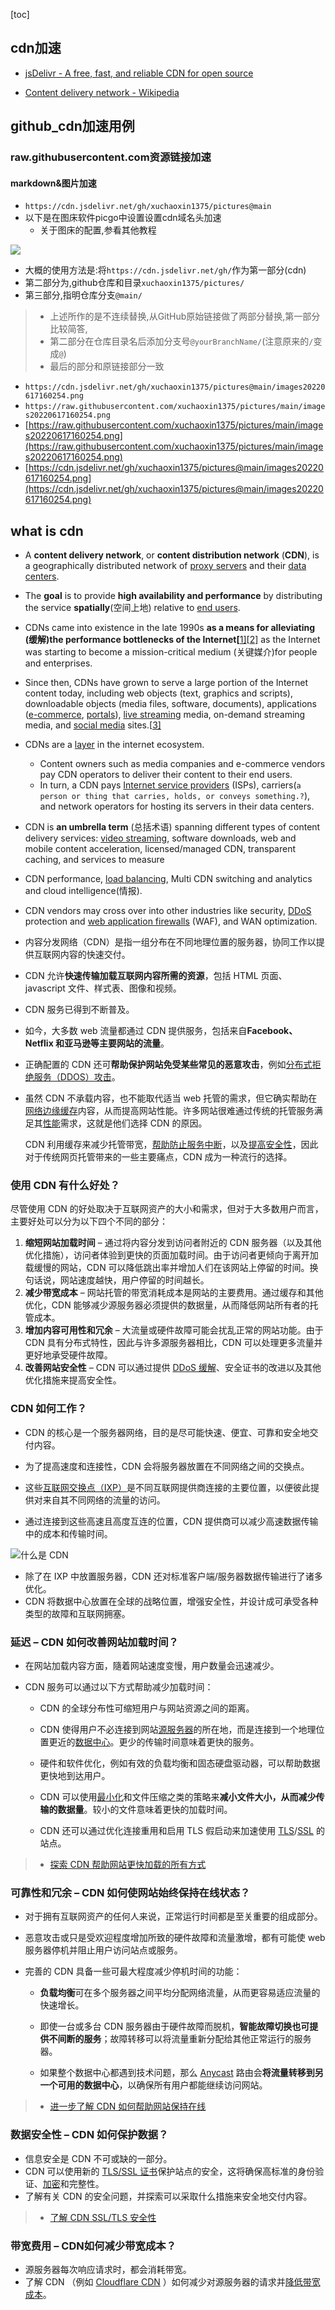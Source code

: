 [toc]

## cdn加速

- [jsDelivr - A free, fast, and reliable CDN for open source](https://www.jsdelivr.com/)

- [Content delivery network - Wikipedia](https://en.wikipedia.org/wiki/Content_delivery_network)

## github_cdn加速用例

### raw.githubusercontent.com资源链接加速

#### markdown&图片加速

- `https://cdn.jsdelivr.net/gh/xuchaoxin1375/pictures@main`
- 以下是在图床软件picgo中设置设置cdn域名头加速
  - 关于图床的配置,参看其他教程

![](https://cdn.jsdelivr.net/gh/xuchaoxin1375/pictures@main/images20220617160254.png)

- 大概的使用方法是:将`https://cdn.jsdelivr.net/gh/`作为第一部分(cdn)
- 第二部分为,github仓库和目录`xuchaoxin1375/pictures/`
- 第三部分,指明仓库分支`@main/`

> - 上述所作的是不连续替换,从GitHub原始链接做了两部分替换,第一部分比较简答,
> - 第二部分在仓库目录名后添加分支号`@yourBranchName/`(注意原来的`/`变成`@`)
> - 最后的部分和原链接部分一致

- `https://cdn.jsdelivr.net/gh/xuchaoxin1375/pictures@main/images20220617160254.png`
- `https://raw.githubusercontent.com/xuchaoxin1375/pictures/main/images20220617160254.png`
- [https://raw.githubusercontent.com/xuchaoxin1375/pictures/main/images20220617160254.png](https://raw.githubusercontent.com/xuchaoxin1375/pictures/main/images20220617160254.png)
- [https://cdn.jsdelivr.net/gh/xuchaoxin1375/pictures@main/images20220617160254.png](https://cdn.jsdelivr.net/gh/xuchaoxin1375/pictures@main/images20220617160254.png)

## what is cdn

- A **content delivery network**, or **content distribution network** (**CDN**), is a geographically distributed network of [proxy servers](https://en.wikipedia.org/wiki/Proxy_server) and their [data centers](https://en.wikipedia.org/wiki/Data_center). 
- The **goal** is to provide **high availability and performance** by distributing the service **spatially**(空间上地) relative to [end users](https://en.wikipedia.org/wiki/End_user). 
- CDNs came into existence in the late 1990s **as a means for alleviating (缓解)the performance bottlenecks of the Internet[**[1\]](https://en.wikipedia.org/wiki/Content_delivery_network#cite_note-:0-1)[[2\]](https://en.wikipedia.org/wiki/Content_delivery_network#cite_note-2) as the Internet was starting to become a mission-critical medium (关键媒介)for people and enterprises. 
- Since then, CDNs have grown to serve a large portion of the Internet content today, including web objects (text, graphics and scripts), downloadable objects (media files, software, documents), applications ([e-commerce](https://en.wikipedia.org/wiki/E-commerce), [portals](https://en.wikipedia.org/wiki/Web_portal)), [live streaming](https://en.wikipedia.org/wiki/Live_streaming) media, on-demand streaming media, and [social media](https://en.wikipedia.org/wiki/Social_media) sites.[[3\]](https://en.wikipedia.org/wiki/Content_delivery_network#cite_note-3)

- CDNs are a [layer](https://en.wikipedia.org/wiki/Abstraction_layer) in the internet ecosystem. 
  - Content owners such as media companies and e-commerce vendors pay CDN operators to deliver their content to their end users. 
  - In turn, a CDN pays [Internet service providers](https://en.wikipedia.org/wiki/Internet_service_provider) (ISPs), carriers(`a person or thing that carries, holds, or conveys something.?`), and network operators for hosting its servers in their data centers.

- CDN is **an umbrella term** (总括术语) spanning different types of content delivery services: [video streaming](https://en.wikipedia.org/wiki/Video_streaming), software downloads, web and mobile content acceleration, licensed/managed CDN, transparent caching, and services to measure 
- CDN performance, [load balancing](https://en.wikipedia.org/wiki/Load_balancing_(computing)), Multi CDN switching and analytics and cloud intelligence(情报). 
- CDN vendors may cross over into other industries like security, [DDoS](https://en.wikipedia.org/wiki/DDoS) protection and [web application firewalls](https://en.wikipedia.org/wiki/Web_application_firewall) (WAF), and WAN optimization.

- 内容分发网络（CDN）是指一组分布在不同地理位置的服务器，协同工作以提供互联网内容的快速交付。

- CDN 允许**快速传输加载互联网内容所需的资源**，包括 HTML 页面、javascript 文件、样式表、图像和视频。

-  CDN 服务已得到不断普及。

- 如今，大多数 web 流量都通过 CDN 提供服务，包括来自**Facebook、Netflix 和亚马逊等主要网站的流量**。

- 正确配置的 CDN 还可**帮助保护网站免受某些常见的恶意攻击**，例如[分布式拒绝服务（DDOS）攻击](https://www.cloudflare.com/learning/ddos/what-is-a-ddos-attack/)。

- 虽然 CDN 不承载内容，也不能取代适当 web 托管的需求，但它确实帮助在[网络边缘](https://www.cloudflare.com/learning/serverless/glossary/what-is-edge-computing/)[缓存](https://www.cloudflare.com/learning/cdn/what-is-caching/)内容，从而提高网站性能。许多网站很难通过传统的托管服务满足其[性能](https://www.cloudflare.com/learning/cdn/performance/)需求，这就是他们选择 CDN 的原因。

  CDN 利用缓存来减少托管带宽，[帮助防止服务中断](https://www.cloudflare.com/learning/cdn/cdn-load-balance-reliability/)，以及[提高安全性](https://www.cloudflare.com/learning/cdn/cdn-ssl-tls-security/)，因此对于传统网页托管带来的一些主要痛点，CDN 成为一种流行的选择。

### 使用 CDN 有什么好处？

尽管使用 CDN 的好处取决于互联网资产的大小和需求，但对于大多数用户而言，主要好处可以分为以下四个不同的部分：

1. **缩短网站加载时间** – 通过将内容分发到访问者附近的 CDN 服务器（以及其他优化措施），访问者体验到更快的页面加载时间。由于访问者更倾向于离开加载缓慢的网站，CDN 可以降低跳出率并增加人们在该网站上停留的时间。换句话说，网站速度越快，用户停留的时间越长。
2. **减少带宽成本** – 网站托管的带宽消耗成本是网站的主要费用。通过缓存和其他优化，CDN 能够减少源服务器必须提供的数据量，从而降低网站所有者的托管成本。
3. **增加内容可用性和冗余** – 大流量或硬件故障可能会扰乱正常的网站功能。由于 CDN 具有分布式特性，因此与许多源服务器相比，CDN 可以处理更多流量并更好地承受硬件故障。
4. **改善网站安全性** – CDN 可以通过提供 [DDoS 缓解](https://www.cloudflare.com/learning/ddos/ddos-mitigation/)、安全证书的改进以及其他优化措施来提高安全性。



### CDN 如何工作？

- CDN 的核心是一个服务器网络，目的是尽可能快速、便宜、可靠和安全地交付内容。
- 为了提高速度和连接性，CDN 会将服务器放置在不同网络之间的交换点。

- 这些[互联网交换点（IXP）](https://www.cloudflare.com/learning/cdn/glossary/internet-exchange-point-ixp/)是不同互联网提供商连接的主要位置，以便彼此提供对来自其不同网络的流量的访问。
- 通过连接到这些高速且高度互连的位置，CDN 提供商可以减少高速数据传输中的成本和传输时间。

![什么是 CDN](https://cf-assets.www.cloudflare.com/slt3lc6tev37/540CpDkqSDg6QAPi5nO1AP/b44a3edb5abc4e115ddab9b4d9bf7a32/Learning-How-does-a-CDN-work.svg)

- 除了在 IXP 中放置服务器，CDN 还对标准客户端/服务器数据传输进行了诸多优化。 
- CDN 将数据中心放置在全球的战略位置，增强安全性，并设计成可承受各种类型的故障和互联网拥塞。

### 延迟 – CDN 如何改善网站加载时间？

- 在网站加载内容方面，隨着网站速度变慢，用户数量会迅速减少。 

- CDN 服务可以通过以下方式帮助减少加载时间：

  - CDN 的全球分布性可缩短用户与网站资源之间的距离。
  - CDN 使得用户不必连接到网站[源服务器](https://www.cloudflare.com/learning/cdn/glossary/origin-server/)的所在地，而是连接到一个地理位置更近的[数据中心](https://www.cloudflare.com/learning/cdn/glossary/internet-exchange-point-ixp/)。更少的传输时间意味着更快的服务。

  - 硬件和软件优化，例如有效的负载均衡和固态硬盘驱动器，可以帮助数据更快地到达用户。

  - CDN 可以使用[最小化](https://www.cloudflare.com/learning/performance/why-minify-javascript-code/)和文件压缩之类的策略来**减小文件大小，从而减少传输的数据量**。较小的文件意味着更快的加载时间。

  - CDN 还可以通过优化连接重用和启用 TLS 假启动来加速使用 [TLS](https://www.cloudflare.com/learning/security/glossary/transport-layer-security-tls/)/[SSL](https://www.cloudflare.com/learning/security/glossary/what-is-ssl/) 的站点。

> - [探索 CDN 帮助网站更快加载的所有方式](https://www.cloudflare.com/learning/cdn/performance/)

### 可靠性和冗余 – CDN 如何使网站始终保持在线状态？

- 对于拥有互联网资产的任何人来说，正常运行时间都是至关重要的组成部分。

- 恶意攻击或只是受欢迎程度增加所致的硬件故障和流量激增，都有可能使 web 服务器停机并阻止用户访问站点或服务。

- 完善的 CDN 具备一些可最大程度减少停机时间的功能：

  - **负载均衡**可在多个服务器之间平均分配网络流量，从而更容易适应流量的快速增长。

  - 即使一台或多台 CDN 服务器由于硬件故障而脱机，**智能故障切换也可提供不间断的服务**；故障转移可以将流量重新分配给其他正常运行的服务器。

  - 如果整个数据中心都遇到技术问题，那么 [Anycast](https://www.cloudflare.com/learning/cdn/glossary/anycast-network/) 路由会**将流量转移到另一个可用的数据中心**，以确保所有用户都能继续访问网站。

> - [进一步了解 CDN 如何帮助网站保持在线](https://www.cloudflare.com/learning/cdn/cdn-load-balance-reliability/)

### 数据安全性 – CDN 如何保护数据？

- 信息安全是 CDN 不可或缺的一部分。
- CDN 可以使用新的 [TLS/SSL 证书](https://www.cloudflare.com/learning/ssl/what-is-an-ssl-certificate/)保护站点的安全，这将确保高标准的身份验证、[加密](https://www.cloudflare.com/learning/ssl/what-is-encryption/)和完整性。
- 了解有关 CDN 的安全问题，并探索可以采取什么措施来安全地交付内容。

> - [了解 CDN SSL/TLS 安全性](https://www.cloudflare.com/learning/cdn/cdn-ssl-tls-security/)

### 带宽费用 – CDN如何减少带宽成本？

- 源服务器每次响应请求时，都会消耗带宽。
- 了解 CDN （例如 [Cloudflare CDN](https://www.cloudflare.com/cdn) ）如何减少对源服务器的请求并[降低带宽成本](https://www.cloudflare.com/learning/cdn/how-cdns-reduce-bandwidth-cost/)。